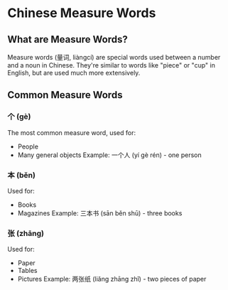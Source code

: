 # Chinese Measure Words

## What are Measure Words?

Measure words (量词, liàngcí) are special words used between a number and a noun in Chinese. They're similar to words like "piece" or "cup" in English, but are used much more extensively.

## Common Measure Words

### 个 (gè)
The most common measure word, used for:
- People
- Many general objects
Example: 一个人 (yí gè rén) - one person

### 本 (běn)
Used for:
- Books
- Magazines
Example: 三本书 (sān běn shū) - three books

### 张 (zhāng)
Used for:
- Paper
- Tables
- Pictures
Example: 两张纸 (liǎng zhāng zhǐ) - two pieces of paper
